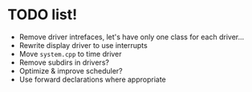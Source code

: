 # TODO list!

- Remove driver intrefaces, let's have only one class for each driver...
- Rewrite display driver to use interrupts
- Move `system.cpp` to time driver
- Remove subdirs in drivers?
- Optimize & improve scheduler?
- Use forward declarations where appropriate
